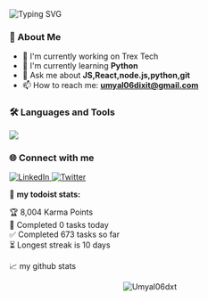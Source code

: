 <div>
  <img src="https://readme-typing-svg.demolab.com?font=Fira+Code&size=30&duration=3000&pause=1000&color=2F81F7&center=true&vCenter=true&width=435&lines=Hi+there!+👋;I'm+a+Developer+%F0%9F%92%BB;Let's+build+something+cool!" alt="Typing SVG" />
</div>


### 🚀 About Me
- 🔭 I'm currently working on Trex Tech
- 🌱 I'm currently learning **Python**
- 💬 Ask me about **JS,React,node.js,python,git**
- 📫 How to reach me: **umyal06dixit@gmail.com**

### 🛠️ Languages and Tools
<p >
  <img src="https://skillicons.dev/icons?i=js,ts,react,nodejs,python,git" />
</p>

### 🌐 Connect with me
<p >
  <a href="https://linkedin.com/in/umyal-dixit">
    <img src="https://img.shields.io/badge/LinkedIn-0077B5?style=for-the-badge&logo=linkedin&logoColor=white" alt="LinkedIn" />
  </a>
  <a href="https://twitter.com/Umyal_dxt">
    <img src="https://img.shields.io/badge/Twitter-1DA1F2?style=for-the-badge&logo=twitter&logoColor=white" alt="Twitter" />
  </a>
</p>




🚧 **my todoist stats:**
<!-- TODO-IST:START -->
🏆  8,004 Karma Points           
🌸  Completed 0 tasks today           
✅  Completed 673 tasks so far           
⏳  Longest streak is 10 days
<!-- TODO-IST:END -->


📈 my github stats

<p align="center"> <img src="https://github-readme-stats.vercel.app/api?username=Umyal06dxt&show_icons=true&theme=gotham" alt="Umyal06dxt" />



